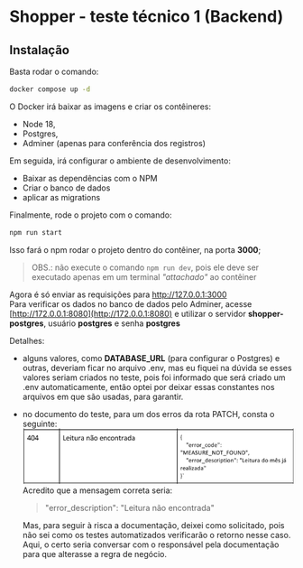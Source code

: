 # Shopper - teste técnico 1 (Backend)

## Instalação

Basta rodar o comando:

```bash
docker compose up -d
```  

O Docker irá baixar as imagens e criar os contêineres:
- Node 18, 
- Postgres,
- Adminer (apenas para conferência dos registros)  

Em seguida, irá configurar o ambiente de desenvolvimento: 
- Baixar as dependências com o NPM
- Criar o banco de dados
- aplicar as migrations

Finalmente, rode o projeto com o comando:
```bash
npm run start
```

Isso fará o npm rodar o projeto dentro do contêiner, na porta **3000**; 
> OBS.: não execute o comando `npm run dev`, pois ele deve ser executado apenas em um terminal *"attachado"* ao contêiner

Agora é só enviar as requisições para http://127.0.0.1:3000  
Para verificar os dados no banco de dados pelo Adminer, acesse [http://172.0.0.1:8080](http://172.0.0.1:8080) e utilizar o servidor **shopper-postgres**, usuário **postgres** e senha **postgres**

Detalhes:
- alguns valores, como **DATABASE_URL** (para configurar o Postgres) e outras, deveriam ficar no arquivo .env, mas eu fiquei na dúvida se esses valores seriam criados no teste, pois foi informado que será criado um .env automaticamente, então optei por deixar essas constantes nos arquivos em que são usadas, para garantir.
- no documento do teste, para um dos erros da rota PATCH, consta o seguinte:  
![erro 404](./public/image.png)
Acredito que a mensagem correta seria:
    > "error_description": "Leitura não encontrada"  

    Mas, para seguir à risca a documentação, deixei como solicitado, pois não sei como os testes automatizados verificarão o retorno nesse caso. Aqui, o certo seria conversar com o responsável pela documentação para que alterasse a regra de negócio.
